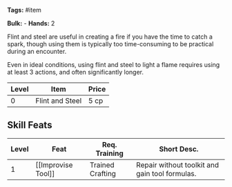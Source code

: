 **Tags:** #item

**Bulk:** -
**Hands:** 2

Flint and steel are useful in creating a fire if you have the time to catch a spark, though using them is typically too time-consuming to be practical during an encounter. 

Even in ideal conditions, using flint and steel to light a flame requires using at least 3 actions, and often significantly longer.

| **Level** | **Item**        | **Price** |
| --------- | --------------- | --------- |
| 0         | Flint and Steel | 5 cp      |

## Skill Feats

| Level | Feat               | Req. Training    | Short Desc.                                    |
| ----- | ------------------ | ---------------- | ---------------------------------------------- |
| 1     | [[Improvise Tool]] | Trained Crafting | Repair without toolkit and gain tool formulas. |
